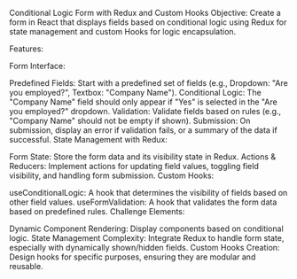 

Conditional Logic Form with Redux and Custom Hooks
Objective: Create a form in React that displays fields based on conditional logic using Redux for state management and custom Hooks for logic encapsulation.

Features:

Form Interface:

Predefined Fields: Start with a predefined set of fields (e.g., Dropdown: "Are you employed?", Textbox: "Company Name").
Conditional Logic: The "Company Name" field should only appear if "Yes" is selected in the "Are you employed?" dropdown.
Validation: Validate fields based on rules (e.g., "Company Name" should not be empty if shown).
Submission: On submission, display an error if validation fails, or a summary of the data if successful.
State Management with Redux:

Form State: Store the form data and its visibility state in Redux.
Actions & Reducers: Implement actions for updating field values, toggling field visibility, and handling form submission.
Custom Hooks:

useConditionalLogic: A hook that determines the visibility of fields based on other field values.
useFormValidation: A hook that validates the form data based on predefined rules.
Challenge Elements:

Dynamic Component Rendering: Display components based on conditional logic.
State Management Complexity: Integrate Redux to handle form state, especially with dynamically shown/hidden fields.
Custom Hooks Creation: Design hooks for specific purposes, ensuring they are modular and reusable.

